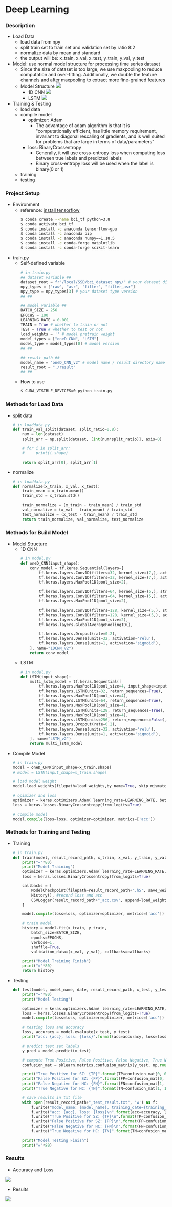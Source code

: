# Deep Learning
### Description
- Load Data
    - load data from npy
    - split train set to train set and validation set by ratio 8:2
    - normalize data by mean and standard
    - the output will be: x_train, x_val, x_test, y_train, y_val, y_test 
- Model: use normal model structure for processing time series dataset
    - Since the size of dataset is too large, we use maxpooling to reduce computation and over-fitting. Additionally, we double the feature channels and after maxpooling to extract more fine-grained features
    - Model Structure
    ![](https://hackmd.io/_uploads/rkdss3Jw2.png)
        - 1D CNN
        ![](https://hackmd.io/_uploads/SJlKj3kw2.png)
        - LSTM
        ![](https://hackmd.io/_uploads/Byzss2kDh.png)
- Training & Testing
    - load data
    - compile model
        - optimizer: Adam
            - The advantage of adam algorithm is that it is "computationally efficient, has little memory requirement, invariant to diagonal rescaling of gradients, and is well suited for problems that are large in terms of data/parameters"
        - loss: BinaryCrossentropy
            - Generally, it will use cross-entropy loss when computing loss between true labels and predicted labels
            - Binary cross-entropy loss will be used when the label is binary(0 or 1)
    - training
    - testing
### Project Setup
- Environment
    - reference: [install tensorflow](https://www.tensorflow.org/install/pip#software_requirements)
        ``` bash
        $ conda create --name bci_tf python=3.8
        $ conda activate bci_tf
        $ conda install -c anaconda tensorflow-gpu
        $ conda install -c anaconda pip
        $ conda install -c anaconda numpy==1.18.5
        $ conda install -c conda-forge matplotlib
        $ conda install -c conda-forge scikit-learn
        ```
- train.py
    - Self-defined variable
        ```python
        # in train.py
        ## dataset variable ##
        dataset_root = fr"/local/SSD/bci_dataset_npy/" # your dataset directory path after preprocessing and split
        npy_types = ["raw", "asr", "filter", "filter_asr"]
        npy_type = npy_types[3] # your dataset type version
        ## ##

        ## model variable ##
        BATCH_SIZE = 256
        EPOCHS = 100
        LEARNING_RATE = 0.001
        TRAIN = True # whether to train or not
        TEST = True # whether to test or not
        load_weights = '' # model pretrain weight 
        model_types = ["oneD_CNN", "LSTM"]
        model_type = model_types[0] # model version
        ## ##

        ## result path ##
        model_name = "oneD_CNN_v2" # model name / result directory name
        result_root = "./result"
        ## ##
        ```
    - How to use
        ```bash
        $ CUDA_VISIBLE_DEVICES=0 python train.py
        ```
### Methods for Load Data
- split data
    ```python
    # in loaddata.py
    def train_val_split(dataset, split_ratio=0.8):
        num = len(dataset)
        split_arr = np.split(dataset, [int(num*split_ratio)], axis=0)

        # for i in split_arr:
        #     print(i.shape)

        return split_arr[0], split_arr[1]
    ```
- normalize
    ```python
    # in loaddata.py
    def normalize(x_train, x_val, x_test):
        train_mean = x_train.mean()
        train_std = x_train.std()

        train_normalize = (x_train - train_mean) / train_std
        val_normalize = (x_val - train_mean) / train_std
        test_normalize = (x_test - train_mean) / train_std
        return train_normalize, val_normalize, test_normalize
    ```
### Methods for Build Model
- Model Structure
    - 1D CNN
        ```python
        # in model.py
        def oneD_CNN(input_shape):
            conv_model = tf.keras.Sequential(layers=[
                tf.keras.layers.Conv1D(filters=32, kernel_size=(7,), activation='relu', input_shape=input_shape[1:]),
                tf.keras.layers.Conv1D(filters=32, kernel_size=(7,), activation='relu', input_shape=input_shape[1:]),
                tf.keras.layers.MaxPool1D(pool_size=2),

                tf.keras.layers.Conv1D(filters=64, kernel_size=(5,), strides=2, activation='relu', input_shape=input_shape[1:]),
                tf.keras.layers.Conv1D(filters=64, kernel_size=(5,), activation='relu', input_shape=input_shape[1:]),
                tf.keras.layers.MaxPool1D(pool_size=2),

                tf.keras.layers.Conv1D(filters=128, kernel_size=(5,), strides=2, activation='relu', input_shape=input_shape[1:]),
                tf.keras.layers.Conv1D(filters=128, kernel_size=(5,), activation='relu', input_shape=input_shape[1:]),
                tf.keras.layers.MaxPool1D(pool_size=2),
                tf.keras.layers.GlobalAveragePooling1D(),

                tf.keras.layers.Dropout(rate=0.2),
                tf.keras.layers.Dense(units=32, activation='relu'),
                tf.keras.layers.Dense(units=1, activation='sigmoid'),
            ], name="1DCNN_v2")
            return conv_model
        ```
    - LSTM
        ```python
        # in model.py
        def LSTM(input_shape):
            multi_lstm_model = tf.keras.Sequential([
                tf.keras.layers.MaxPool1D(pool_size=4, input_shape=input_shape[1:]),
                tf.keras.layers.LSTM(units=32, return_sequences=True),
                tf.keras.layers.MaxPool1D(pool_size=4),
                tf.keras.layers.LSTM(units=64, return_sequences=True),
                tf.keras.layers.MaxPool1D(pool_size=4),
                tf.keras.layers.LSTM(units=128, return_sequences=True),
                tf.keras.layers.MaxPool1D(pool_size=4),
                tf.keras.layers.LSTM(units=256, return_sequences=False),
                tf.keras.layers.Dropout(rate=0.2),
                tf.keras.layers.Dense(units=32, activation='relu'),
                tf.keras.layers.Dense(units=1, activation='sigmoid'),
            ], name="LSTM_v2")
            return multi_lstm_model
        ```
- Compile Model
    ```python
    # in train.py
    model = oneD_CNN(input_shape=x_train.shape)
    # model = LSTM(input_shape=x_train.shape)

    # load model weight
    model.load_weights(filepath=load_weights,by_name=True, skip_mismatch=True)

    # opimizer and loss
    optimizer = keras.optimizers.Adam( learning_rate=LEARNING_RATE, beta_1=0.9, beta_2=0.999, epsilon=None, decay=1e-7, amsgrad=False)
    loss = keras.losses.BinaryCrossentropy(from_logits=True)

    # compile model
    model.compile(loss=loss, optimizer=optimizer, metrics=['acc'])
    ```
### Methods for Training and Testing
- Training
    ```python
    # in train.py
    def train(model, result_record_path, x_train, x_val, y_train, y_val):
        print("="*80)
        print("Model Training")
        optimizer = keras.optimizers.Adam( learning_rate=LEARNING_RATE, beta_1=0.9, beta_2=0.999, epsilon=None, decay=1e-7, amsgrad=False)
        loss = keras.losses.BinaryCrossentropy(from_logits=True)

        callbacks = [
            ModelCheckpoint(filepath=result_record_path+'.h5', save_weights_only=True, verbose=1, save_best_only=True), # for save model checkpoint
            History(), #record loss and acc
            CSVLogger(result_record_path+"_acc.csv", append=load_weights != '') # save loss and acc in csv file
        ]

        model.compile(loss=loss, optimizer=optimizer, metrics=['acc'])

        # train model
        history = model.fit(x_train, y_train,
            batch_size=BATCH_SIZE,
            epochs=EPOCHS,
            verbose=1,
            shuffle=True,
            validation_data=(x_val, y_val), callbacks=callbacks)

        print("Model Training Finish")
        print("="*80)
        return history
    ```
- Testing
    ```python
    def test(model, model_name, date, result_record_path, x_test, y_test):
        print("="*80)
        print("Model Testing")

        optimizer = keras.optimizers.Adam( learning_rate=LEARNING_RATE, beta_1=0.9, beta_2=0.999, epsilon=None, decay=1e-7, amsgrad=False)
        loss = keras.losses.BinaryCrossentropy(from_logits=True)
        model.compile(loss=loss, optimizer=optimizer, metrics=['acc'])

        # testing loss and accuracy
        loss, accuracy = model.evaluate(x_test, y_test)
        print("acc: {acc}, loss: {loss}".format(acc=accuracy, loss=loss))

        # predict test set labels
        y_pred = model.predict(x_test)

        # compute True Positive, False Positive, False Negative, True Negative
        confusion_mat = sklearn.metrics.confusion_matrix(y_test, np.round(y_pred))

        print("True Positive for SZ: {TP}".format(TP=confusion_mat[0, 0]))
        print("False Positive for SZ: {FP}".format(FP=confusion_mat[0, 1]))
        print("False Negative for HC: {FN}".format(FN=confusion_mat[1, 0]))
        print("True Negative for HC: {TN}".format(TN=confusion_mat[1, 1]))

        # save results in txt file
        with open(result_record_path+"_test_result.txt", 'w') as f:
            f.write("model_name: {model_name}, training_date={training_date}\n".format(model_name=model_name, training_date=date))
            f.write("acc: {acc}, loss: {loss}\n".format(acc=accuracy, loss=loss))
            f.write("True Positive for SZ: {TP}\n".format(TP=confusion_mat[0, 0]))
            f.write("False Positive for SZ: {FP}\n".format(FP=confusion_mat[0, 1]))
            f.write("False Negative for HC: {FN}\n".format(FN=confusion_mat[1, 0]))
            f.write("True Negative for HC: {TN}".format(TN=confusion_mat[1, 1]))
        
        print("Model Testing Finish")
        print("="*80)
    ```
### Results
- Accuracy and Loss

![](ACCandLoss.png)
- Results

![](result.png)
